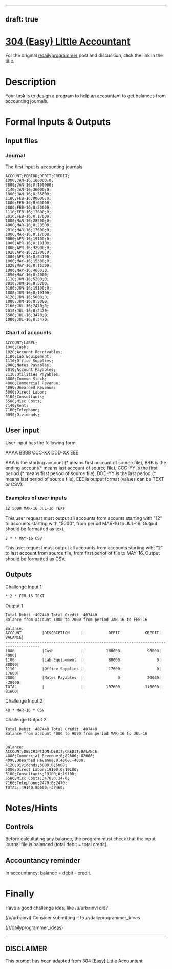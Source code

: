 ---
draft: true
----

# [304 (Easy) Little Accountant](https://www.reddit.com/r/dailyprogrammer/comments/5wnbsi/20170228_challenge_304_easy_little_accountant/)

For the original [r/dailyprogrammer](https://www.reddit.com/r/dailyprogrammer/) post and discussion, click the link in the title.

# Description
Your task is to design a program to help an accountant to get balances from accounting journals.

# Formal Inputs & Outputs
## Input files
### Journal
The first input is accounting journals


```
ACCOUNT;PERIOD;DEBIT;CREDIT;
1000;JAN-16;100000;0;
3000;JAN-16;0;100000;
7140;JAN-16;36000;0;
1000;JAN-16;0;36000;
1100;FEB-16;80000;0;
1000;FEB-16;0;60000;
2000;FEB-16;0;20000;
1110;FEB-16;17600;0;
2010;FEB-16;0;17600;
1000;MAR-16;28500;0;
4000;MAR-16;0;28500;
2010;MAR-16;17600;0;
1000;MAR-16;0;17600;
5000;APR-16;19100;0;
1000;APR-16;0;19100;
1000;APR-16;32900;0;
1020;APR-16;21200;0;
4000;APR-16;0;54100;
1000;MAY-16;15300;0;
1020;MAY-16;0;15300;
1000;MAY-16;4000;0;
4090;MAY-16;0;4000;
1110;JUN-16;5200;0;
2010;JUN-16;0;5200;
5100;JUN-16;19100;0;
1000;JUN-16;0;19100;
4120;JUN-16;5000;0;
1000;JUN-16;0;5000;
7160;JUL-16;2470;0;
2010;JUL-16;0;2470;
5500;JUL-16;3470;0;
1000;JUL-16;0;3470;
```
### Chart of accounts

```
ACCOUNT;LABEL;
1000;Cash;
1020;Account Receivables;
1100;Lab Equipement;
1110;Office Supplies;
2000;Notes Payables;
2010;Account Payables;
2110;Utilities Payables;
3000;Common Stock;
4000;Commercial Revenue;
4090;Unearned Revenue;
5000;Direct Labor;
5100;Consultants;
5500;Misc Costs;
7140;Rent;
7160;Telephone;
9090;Dividends;
```
## User input
User input has the following form

AAAA BBBB CCC-XX DDD-XX EEE

AAA is the starting account (* means first account of source file), BBB is the ending account(* means last account of source file), CCC-YY is the first period (* means first period of source file), DDD-YY is the last period (* means last period of source file), EEE is output format (values can be TEXT or CSV).

### Examples of user inputs

```
12 5000 MAR-16 JUL-16 TEXT
```
This user request must output all accounts from acounts starting with "12" to accounts starting with "5000", from period MAR-16 to JUL-16. Output should be formatted as text.


```
2 * * MAY-16 CSV
```
This user request must output all accounts from accounts starting wiht "2" to last account from source file, from first periof of file to MAY-16. Output should be formatted as CSV.

## Outputs
Challenge Input 1


```
* 2 * FEB-16 TEXT
```
Output 1


```
Total Debit :407440 Total Credit :407440
Balance from account 1000 to 2000 from period JAN-16 to FEB-16

Balance:
ACCOUNT         |DESCRIPTION     |           DEBIT|          CREDIT|         BALANCE|
-------------------------------------------------------------------------------------
1000            |Cash            |          100000|           96000|            4000|
1100            |Lab Equipement  |           80000|               0|           80000|
1110            |Office Supplies |           17600|               0|           17600|
2000            |Notes Payables  |               0|           20000|          -20000|
TOTAL           |                |          197600|          116000|           81600|
```
Challenge Input 2


```
40 * MAR-16 * CSV
```
Challenge Output 2


```
Total Debit :407440 Total Credit :407440
Balance from account 4000 to 9090 from period MAR-16 to JUL-16


Balance:
ACCOUNT;DESCRIPTION;DEBIT;CREDIT;BALANCE;
4000;Commercial Revenue;0;82600;-82600;
4090;Unearned Revenue;0;4000;-4000;
4120;Dividends;5000;0;5000;
5000;Direct Labor;19100;0;19100;
5100;Consultants;19100;0;19100;
5500;Misc Costs;3470;0;3470;
7160;Telephone;2470;0;2470;
TOTAL;;49140;86600;-37460;
```
# Notes/Hints
## Controls
Before calcultating any balance, the program must check that the input journal file is balanced (total debit = total credit).

## Accountancy reminder
In accountancy: balance = debit - credit.

# Finally
Have a good challenge idea, like /u/urbainvi did?

(/u/urbainvi)
Consider submitting it to /r/dailyprogrammer_ideas

(/r/dailyprogrammer_ideas)

----
## **DISCLAIMER**
This prompt has been adapted from [304 [Easy] Little Accountant](https://www.reddit.com/r/dailyprogrammer/comments/5wnbsi/20170228_challenge_304_easy_little_accountant/
)
